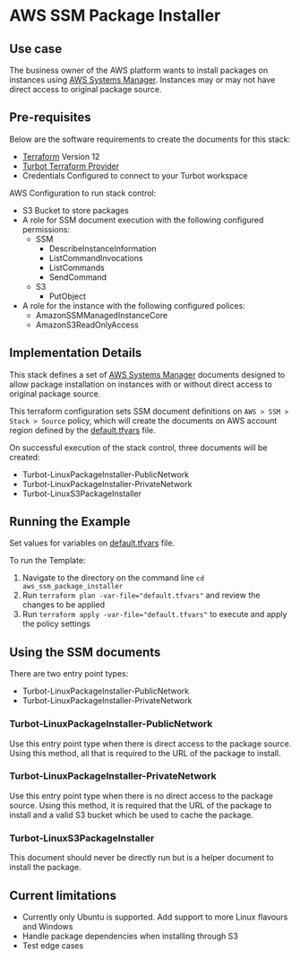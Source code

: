 # AWS SSM Package Installer

## Use case

The business owner of the AWS platform wants to install packages on instances using [AWS Systems Manager](https://docs.aws.amazon.com/systems-manager). 
Instances may or may not have direct access to original package source. 

## Pre-requisites

Below are the software requirements to create the documents for this stack:
  - [Terraform](https://www.terraform.io) Version 12
  - [Turbot Terraform Provider](https://github.com/turbotio/terraform-provider-turbot)
  - Credentials Configured to connect to your Turbot workspace

AWS Configuration to run stack control:
  - S3 Bucket to store packages
  - A role for SSM document execution with the following configured permissions:
      - SSM
        - DescribeInstanceInformation
        - ListCommandInvocations
        - ListCommands
        - SendCommand
      - S3
        - PutObject
  - A role for the instance with the following configured polices:
    - AmazonSSMManagedInstanceCore
    - AmazonS3ReadOnlyAccess

## Implementation Details

This stack defines a set of [AWS Systems Manager](https://docs.aws.amazon.com/systems-manager) documents designed to 
allow package installation on instances with or without direct access to original package source.

This terraform configuration sets SSM document definitions on `AWS > SSM > Stack > Source` policy, which will create 
the documents on AWS account region defined by the [default.tfvars](default.tfvars) file.

On successful execution of the stack control, three documents will be created:
  - Turbot-LinuxPackageInstaller-PublicNetwork
  - Turbot-LinuxPackageInstaller-PrivateNetwork
  - Turbot-LinuxS3PackageInstaller

## Running the Example

Set values for variables on [default.tfvars](default.tfvars) file.

To run the Template:
1. Navigate to the directory on the command line `cd aws_ssm_package_installer`
2. Run `terraform plan -var-file="default.tfvars"` and review the changes to be applied
3. Run `terraform apply -var-file="default.tfvars"` to execute and apply the policy settings

## Using the SSM documents

There are two entry point types:
  - Turbot-LinuxPackageInstaller-PublicNetwork
  - Turbot-LinuxPackageInstaller-PrivateNetwork

### Turbot-LinuxPackageInstaller-PublicNetwork

Use this entry point type when there is direct access to the package source.
Using this method, all that is required to the URL of the package to install.

### Turbot-LinuxPackageInstaller-PrivateNetwork

Use this entry point type when there is no direct access to the package source.
Using this method, it is required that the URL of the package to install and a valid S3 bucket which be used to cache the package.

### Turbot-LinuxS3PackageInstaller

This document should never be directly run but is a helper document to install the package.

## Current limitations

- Currently only Ubuntu is supported. Add support to more Linux flavours and Windows
- Handle package dependencies when installing through S3
- Test edge cases
